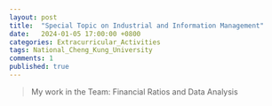 ```yaml
---
layout: post
title:  "Special Topic on Industrial and Information Management"
date:   2024-01-05 17:00:00 +0800
categories: Extracurricular_Activities
tags: National_Cheng_Kung_University
comments: 1
published: true 
---
```

> My work in the Team: Financial Ratios and Data Analysis


